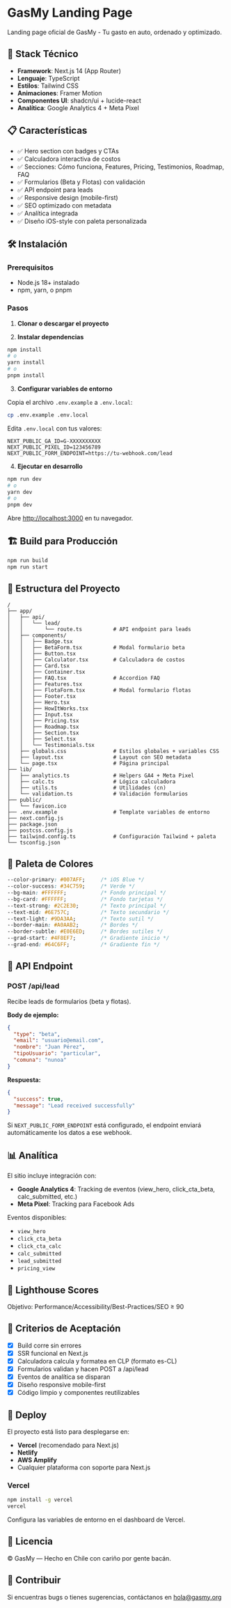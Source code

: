 # GasMy Landing Page

Landing page oficial de GasMy - Tu gasto en auto, ordenado y optimizado.

## 🚀 Stack Técnico

- **Framework**: Next.js 14 (App Router)
- **Lenguaje**: TypeScript
- **Estilos**: Tailwind CSS
- **Animaciones**: Framer Motion
- **Componentes UI**: shadcn/ui + lucide-react
- **Analítica**: Google Analytics 4 + Meta Pixel

## 📋 Características

- ✅ Hero section con badges y CTAs
- ✅ Calculadora interactiva de costos
- ✅ Secciones: Cómo funciona, Features, Pricing, Testimonios, Roadmap, FAQ
- ✅ Formularios (Beta y Flotas) con validación
- ✅ API endpoint para leads
- ✅ Responsive design (mobile-first)
- ✅ SEO optimizado con metadata
- ✅ Analítica integrada
- ✅ Diseño iOS-style con paleta personalizada

## 🛠️ Instalación

### Prerequisitos

- Node.js 18+ instalado
- npm, yarn, o pnpm

### Pasos

1. **Clonar o descargar el proyecto**

2. **Instalar dependencias**

```bash
npm install
# o
yarn install
# o
pnpm install
```

3. **Configurar variables de entorno**

Copia el archivo `.env.example` a `.env.local`:

```bash
cp .env.example .env.local
```

Edita `.env.local` con tus valores:

```env
NEXT_PUBLIC_GA_ID=G-XXXXXXXXXX
NEXT_PUBLIC_PIXEL_ID=123456789
NEXT_PUBLIC_FORM_ENDPOINT=https://tu-webhook.com/lead
```

4. **Ejecutar en desarrollo**

```bash
npm run dev
# o
yarn dev
# o
pnpm dev
```

Abre [http://localhost:3000](http://localhost:3000) en tu navegador.

## 🏗️ Build para Producción

```bash
npm run build
npm run start
```

## 📁 Estructura del Proyecto

```
/
├── app/
│   ├── api/
│   │   └── lead/
│   │       └── route.ts          # API endpoint para leads
│   ├── components/
│   │   ├── Badge.tsx
│   │   ├── BetaForm.tsx          # Modal formulario beta
│   │   ├── Button.tsx
│   │   ├── Calculator.tsx        # Calculadora de costos
│   │   ├── Card.tsx
│   │   ├── Container.tsx
│   │   ├── FAQ.tsx               # Accordion FAQ
│   │   ├── Features.tsx
│   │   ├── FlotaForm.tsx         # Modal formulario flotas
│   │   ├── Footer.tsx
│   │   ├── Hero.tsx
│   │   ├── HowItWorks.tsx
│   │   ├── Input.tsx
│   │   ├── Pricing.tsx
│   │   ├── Roadmap.tsx
│   │   ├── Section.tsx
│   │   ├── Select.tsx
│   │   └── Testimonials.tsx
│   ├── globals.css               # Estilos globales + variables CSS
│   ├── layout.tsx                # Layout con SEO metadata
│   └── page.tsx                  # Página principal
├── lib/
│   ├── analytics.ts              # Helpers GA4 + Meta Pixel
│   ├── calc.ts                   # Lógica calculadora
│   ├── utils.ts                  # Utilidades (cn)
│   └── validation.ts             # Validación formularios
├── public/
│   └── favicon.ico
├── .env.example                  # Template variables de entorno
├── next.config.js
├── package.json
├── postcss.config.js
├── tailwind.config.ts            # Configuración Tailwind + paleta
└── tsconfig.json
```

## 🎨 Paleta de Colores

```css
--color-primary: #007AFF;     /* iOS Blue */
--color-success: #34C759;     /* Verde */
--bg-main: #FFFFFF;           /* Fondo principal */
--bg-card: #FFFFFF;           /* Fondo tarjetas */
--text-strong: #2C2E30;       /* Texto principal */
--text-mid: #6E757C;          /* Texto secundario */
--text-light: #9DA3AA;        /* Texto sutil */
--border-main: #A0AAB2;       /* Bordes */
--border-subtle: #E0E6ED;     /* Bordes sutiles */
--grad-start: #4F8EF7;        /* Gradiente inicio */
--grad-end: #64C6FF;          /* Gradiente fin */
```

## 🔌 API Endpoint

### POST /api/lead

Recibe leads de formularios (beta y flotas).

**Body de ejemplo:**

```json
{
  "type": "beta",
  "email": "usuario@email.com",
  "nombre": "Juan Pérez",
  "tipoUsuario": "particular",
  "comuna": "nunoa"
}
```

**Respuesta:**

```json
{
  "success": true,
  "message": "Lead received successfully"
}
```

Si `NEXT_PUBLIC_FORM_ENDPOINT` está configurado, el endpoint enviará automáticamente los datos a ese webhook.

## 📊 Analítica

El sitio incluye integración con:

- **Google Analytics 4**: Tracking de eventos (view_hero, click_cta_beta, calc_submitted, etc.)
- **Meta Pixel**: Tracking para Facebook Ads

Eventos disponibles:
- `view_hero`
- `click_cta_beta`
- `click_cta_calc`
- `calc_submitted`
- `lead_submitted`
- `pricing_view`

## 🎯 Lighthouse Scores

Objetivo: Performance/Accessibility/Best-Practices/SEO ≥ 90

## 📝 Criterios de Aceptación

- [x] Build corre sin errores
- [x] SSR funcional en Next.js
- [x] Calculadora calcula y formatea en CLP (formato es-CL)
- [x] Formularios validan y hacen POST a /api/lead
- [x] Eventos de analítica se disparan
- [x] Diseño responsive mobile-first
- [x] Código limpio y componentes reutilizables

## 🚢 Deploy

El proyecto está listo para desplegarse en:

- **Vercel** (recomendado para Next.js)
- **Netlify**
- **AWS Amplify**
- Cualquier plataforma con soporte para Next.js

### Vercel

```bash
npm install -g vercel
vercel
```

Configura las variables de entorno en el dashboard de Vercel.

## 📄 Licencia

© GasMy — Hecho en Chile con cariño por gente bacán.

## 🤝 Contribuir

Si encuentras bugs o tienes sugerencias, contáctanos en hola@gasmy.org
